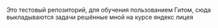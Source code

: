 Это тестовый репозиторий, для обучения пользованием Гитом, сюда выкладываются задачи решённые мной на курсе яндекс лицея
